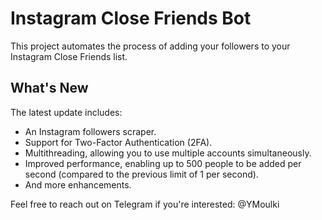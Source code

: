 # Instagram Close Friends Bot

This project automates the process of adding your followers to your Instagram Close Friends list.

## What's New

The latest update includes:

- An Instagram followers scraper.
- Support for Two-Factor Authentication (2FA).
- Multithreading, allowing you to use multiple accounts simultaneously.
- Improved performance, enabling up to 500 people to be added per second (compared to the previous limit of 1 per second).
- And more enhancements.

Feel free to reach out on Telegram if you're interested: @YMoulki
